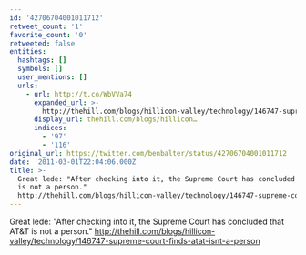 ```yaml
---
id: '42706704001011712'
retweet_count: '1'
favorite_count: '0'
retweeted: false
entities:
  hashtags: []
  symbols: []
  user_mentions: []
  urls:
    - url: http://t.co/WbVVa74
      expanded_url: >-
        http://thehill.com/blogs/hillicon-valley/technology/146747-supreme-court-finds-atat-isnt-a-person
      display_url: thehill.com/blogs/hillicon…
      indices:
        - '97'
        - '116'
original_url: https://twitter.com/benbalter/status/42706704001011712
date: '2011-03-01T22:04:06.000Z'
title: >-
  Great lede: "After checking into it, the Supreme Court has concluded that AT&T
  is not a person."
  http://thehill.com/blogs/hillicon-valley/technology/146747-supreme-court-finds-atat-isnt-a-person
---
```


Great lede: "After checking into it, the Supreme Court has concluded that AT&T is not a person." http://thehill.com/blogs/hillicon-valley/technology/146747-supreme-court-finds-atat-isnt-a-person